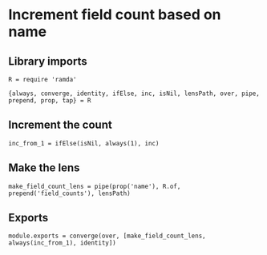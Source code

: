 # Increment field count based on name

## Library imports

	R = require 'ramda'

	{always, converge, identity, ifElse, inc, isNil, lensPath, over, pipe, prepend, prop, tap} = R


## Increment the count

	inc_from_1 = ifElse(isNil, always(1), inc)


## Make the lens

	make_field_count_lens = pipe(prop('name'), R.of, prepend('field_counts'), lensPath)


## Exports

	module.exports = converge(over, [make_field_count_lens, always(inc_from_1), identity])
